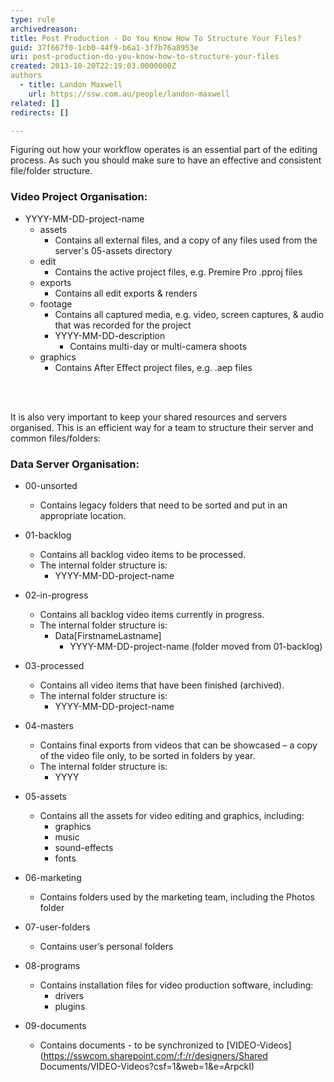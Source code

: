 ```yaml
---
type: rule
archivedreason: 
title: Post Production - Do You Know How To Structure Your Files?
guid: 37f667f0-1cb0-44f9-b6a1-3f7b76a8953e
uri: post-production-do-you-know-how-to-structure-your-files
created: 2013-10-20T22:19:03.0000000Z
authors
  - title: Landon Maxwell
    url: https://ssw.com.au/people/landon-maxwell
related: []
redirects: []

---
```


Figuring out how your workflow operates is an essential part of the editing process. As such you should make sure to have an effective and consistent file/folder structure. 
<!--endintro-->

### Video Project Organisation:

   * YYYY-MM-DD-project-name
      * assets
         * Contains all external files, and a copy of any files used from the server's 05-assets directory
      * edit
         * Contains the active project files, e.g. Premire Pro .pproj files
      * exports
         * Contains all edit exports & renders
      * footage
         * Contains all captured media, e.g. video, screen captures, & audio that was recorded for the project
         * YYYY-MM-DD-description
            * Contains multi-day or multi-camera shoots
      * graphics
         * Contains After Effect project files, e.g. .aep files

<br>
<br>

It is also very important to keep your shared resources and servers organised.
This is an efficient way for a team to structure their server and common files/folders:

### Data Server Organisation:
   * 00-unsorted
      * Contains legacy folders that need to be sorted and put in an appropriate location.

   * 01-backlog
      * Contains all backlog video items to be processed.
      * The internal folder structure is:
         * YYYY-MM-DD-project-name

   *	02-in-progress
        * Contains all backlog video items currently in progress.
        * The internal folder structure is:
            * Data[FirstnameLastname]
               * YYYY-MM-DD-project-name (folder moved from 01-backlog)

   *	03-processed
         * Contains all video items that have been finished (archived).
        * The internal folder structure is:
           * YYYY-MM-DD-project-name

*	04-masters
      * Contains final exports from videos that can be showcased – a copy of the video file only, to be sorted in folders by year.
      * The internal folder structure is:
         * YYYY

*	05-assets
     * Contains all the assets for video editing and graphics, including:
         * graphics
         * music
         * sound-effects
         * fonts

*	06-marketing
      * Contains folders used by the marketing team, including the Photos folder

*	07-user-folders
      * Contains user’s personal folders

*	08-programs
      * Contains installation files for video production software, including:
         * drivers
         * plugins

*	09-documents
      * Contains documents - to be synchronized to [VIDEO-Videos](https://sswcom.sharepoint.com/:f:/r/designers/Shared Documents/VIDEO-Videos?csf=1&web=1&e=ArpckI)
